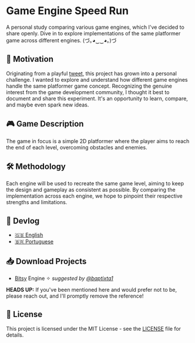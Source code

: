 # Game Engine Speed Run

A personal study comparing various game engines, which I've decided to share openly. Dive in to explore implementations of the same platformer game across different engines. (づ｡◕‿‿◕｡)づ

## 📌 Motivation

Originating from a playful [tweet](https://twitter.com/isahermanx/status/1701958922767102227), this project has grown into a personal challenge. I wanted to explore and understand how different game engines handle the same platformer game concept. Recognizing the genuine interest from the game development community, I thought it best to document and share this experiment. It's an opportunity to learn, compare, and maybe even spark new ideas.


## 🎮 Game Description

The game in focus is a simple 2D platformer where the player aims to reach the end of each level, overcoming obstacles and enemies.

## 🛠️ Methodology

Each engine will be used to recreate the same game level, aiming to keep the design and gameplay as consistent as possible. By comparing the implementation across each engine, we hope to pinpoint their respective strengths and limitations.

## 📝 Devlog

- [🇬🇧 English](./English/ENG-Devlogs.md)
- [🇧🇷 Portuguese](./Portuguese/PT-Devlogs)

## 📥 Download Projects

- [Bitsy](./Bitsy) Engine ✧ *suggested by [@baptixta1](https://twitter.com/baptixta1)*

**HEADS UP:** If you've been mentioned here and would prefer not to be, please reach out, and I'll promptly remove the reference!

## 📝 License

This project is licensed under the MIT License - see the [LICENSE](LICENSE) file for details.
